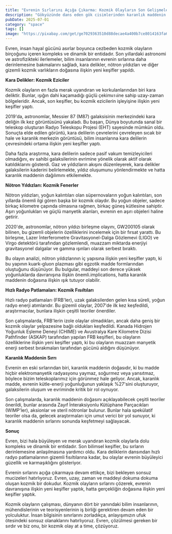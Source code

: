 ```yaml
---
title: "Evrenin Sırlarını Açığa Çıkarma: Kozmik Olayların Son Gelişmeleri"
description: "Gökyüzünde dans eden gök cisimlerinden karanlık maddenin gizemli fısıltılarına kadar, evren bizi hala büyüleyen ve merak uyandıran kozmik olaylarla dolu. Son bilimsel keşifler, bu sırların derinlemesine anlaşılmasına yardımcı oldu."
pubDate: 2025-07-01
category: "space"
tags: []
image: "https://pixabay.com/get/ge7029363510d88decae4a400b7ce8014163fa6ceab0ab6c234d23d23f84a3402f8d96f4d74d669c3a34178cb3ae99d960cc0754fd14f5cbe221e5b7915848b41_640.jpg"
---
```


Evren, insan hayal gücünü asırlar boyunca cezbeden kozmik olayların birçoğunu içeren kompleks ve dinamik bir entidadır. Son yıllardaki astronomi ve astrofizikteki ilerlemeler, bilim insanlarının evrenin sırlarına daha derinlemesine bakmalarını sağladı, kara delikler, nötron yıldızları ve diğer gizemli kozmik varlıkların doğasına ilişkin yeni keşifler yapıldı.

**Kara Delikler: Kozmik Eziciler**

Kozmik olayların en fazla merak uyandıran ve korkulanlarından biri kara deliktir. Bunlar, ışığın dahi kaçamadığı güçlü çekimแรงine sahip uzay-zaman bölgeleridir. Ancak, son keşifler, bu kozmik ezicilerin işleyişine ilişkin yeni keşifler yaptı.

2019'da, astronomlar, Messier 87 (M87) galaksisinin merkezindeki kara deliğin ilk kez görüntüsünü yakaladı. Bu başarı, Dünya boyutunda sanal bir teleskop oluşturan Radyo Teleskopu Projesi (EHT) sayesinde mümkün oldu. Sonuçta elde edilen görüntü, kara delilerin çevrelerini çevreleyen sıcak bir hale ve karanlık merkezin görüntüsü, bilim insanlarına kara delilerin çevresindeki ortama ilişkin yeni keşifler yaptı.

Daha fazla araştırma, kara delilerin sadece pasif vakum temizleyicileri olmadığını, ev sahibi galaksilerinin evrimine yönelik olarak aktif olarak katıldıklarını gösterdi. Gaz ve yıldızların akışını düzenleyerek, kara delikler galaksilerin kaderini belirlemekte, yıldız oluşumunu yönlendirmekte ve hatta karanlık maddenin dağılımını etkilemekte.

**Nötron Yıldızları: Kozmik Fenerler**

Nötron yıldızları, yoğun kalıntıları olan süpernovaların yoğun kalıntıları, son yıllarda önemli ilgi gören başka bir kozmik olaydır. Bu yoğun objeler, sadece birkaç kilometre çapında olmasına rağmen, birkaç güneş kütlesine sahiptir. Aşırı yoğunlukları ve güçlü manyetik alanları, evrenin en aşırı objeleri haline getirir.

2020'de, astronomlar, nötron yıldızı birleşme olayını, GW200105 olarak bilinen, bu gizemli objelerin özelliklerini incelemek için bir fırsat yarattı. Bu birleşme, Lazer İnterferometre Gravitasyonel-Dalga Gözlemevi (LIGO) ve Virgo detektörü tarafından gözlemlendi, muazzam miktarda enerjiyi gravitasyonel dalgalar ve gamma ışınları olarak serbest bıraktı.

Bu olayın analizi, nötron yıldızlarının iç yapısına ilişkin yeni keşifler yaptı, ki bu yapının kuark-gluon plazması gibi egzotik madde formlarından oluştuğunu düşünüyor. Bu bulgular, maddeyi son derece yüksek yoğunluklarda davranışına ilişkin önemli.implications, hatta karanlık maddenin doğasına ilişkin ışık tutuyor olabilir.

**Hızlı Radyo Patlamaları: Kozmik Fısıltıları**

Hızlı radyo patlamaları (FRB'ler), uzak galaksilerden gelen kısa süreli, yoğun radyo enerji atımlarıdır. Bu gizemli olaylar, 2007'de ilk kez keşfedildi, araştırmacılar, bunlara ilişkin çeşitli teoriler önerdiler.

Son çalışmalarda, FRB'lerin izole olaylar olmadıkları, ancak daha geniş bir kozmik olaylar yelpazesine bağlı oldukları keşfedildi. Kanada Hidrojen Yoğunluk Eşleme Deneyi (CHIME) ve Avustralya Kare Kilometre Dizisi Pathfinder (ASKAP) tarafından yapılan FRB keşifleri, bu olayların özelliklerine ilişkin yeni keşifler yaptı, ki bu olayların muazzam manyetik enerji serbest bırakmaları tarafından gücünü aldığını düşünüyor.

**Karanlık Maddenin Sırrı**

Evrenin en eski sırlarından biri, karanlık maddenin doğasıdır, ki bu madde hiçbir elektromanyetik radyasyonu yaymaz, soğurmez veya yansıtmaz, böylece bizim teleskoplarımız için görünmez hale geliyor. Ancak, karanlık madde, evrenin kütle-enerji yoğunluğunun yaklaşık %27'sini oluşturuyor, galaksilerin oluşum ve evriminde kritik bir rol oynuyor.

Son çalışmalarda, karanlık maddenin doğasını açıklayabilecek çeşitli teoriler önerildi, bunlar arasında Zayıf İnteraksiyonlu Kütüphane Parçacıkları (WIMP'ler), aksionlar ve steril nötronlar bulunur. Bunlar hala spekülatif teoriler olsa da, gelecek araştırmaları için umut verici bir yol sunuyor, ki karanlık maddenin sırlarını sonunda keşfetmeyi sağlayacak.

**Sonuç**

Evren, bizi hala büyüleyen ve merak uyandıran kozmik olaylarla dolu kompleks ve dinamik bir entidadır. Son bilimsel keşifler, bu sırların derinlemesine anlaşılmasına yardımcı oldu. Kara deliklerin dansından hızlı radyo patlamalarının gizemli fısıltılarına kadar, bu olaylar evrenin büyüleyici güzellik ve karmaşıklığını gösteriyor.

Evrenin sırlarını açığa çıkarmaya devam ettikçe, bizi bekleyen sonsuz mucizeleri hatırlıyoruz. Evren, uzay, zaman ve maddeyi dokuma dokuma oluşan kozmik bir dokudur. Kozmik olayların sırlarını çözerek, evrenin davranışına ilişkin yeni keşifler yaptık, hatta gerçekliğin doğasına ilişkin yeni keşifler yaptık.

Kozmik olayların çalışması, dünyanın dört bir yanındaki bilim insanlarının, mühendislerinin ve teorisyenlerinin iş birliği gerektiren devam eden bir yolculuktur. İnsan bilgisinin sınırlarını zorladıkça, anlayışımızın ufuk ötesindeki sonsuz olanaklarını hatırlıyoruz. Evren, çözülmesi gereken bir sırdır ve biz onu, bir kozmik olay at a time, çözüyoruz.